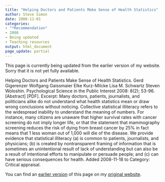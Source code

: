 ```yaml
---
title: "Helping Doctors and Patients Make Sense of Health Statistics"
author: Steve Simon
date: 2008-11-01
categories:
- "*Recommendation"
- 2008
- Being updated
- Teaching resources
output: html_document
page_update: partial
---
```

This page is currently being updated from the earlier version of my website. Sorry that it is not yet fully available.

Helping Doctors and Patients Make Sense of Health Statistics. Gerd Gigerenzer Wolfgang Gaissmaier Elke Kurz-Milcke Lisa M. Schwartz Steven Woloshin. Psychological Science in the Public Interest 2008: 8(2); 53-96. [Abstract] [PDF]. Excerpt: Many doctors, patients, journalists, and politicians alike do not understand what health statistics mean or draw wrong conclusions without noticing. Collective statistical illiteracy refers to the widespread inability to understand the meaning of numbers. For instance, many citizens are unaware that higher survival rates with cancer screening do not imply longer life, or that the statement that mammography screening reduces the risk of dying from breast cancer by 25% in fact means that 1 less woman out of 1,000 will die of the disease. We provide evidence that statistical illiteracy (a) is common to patients, journalists, and physicians; (b) is created by nontransparent framing of information that is sometimes an unintentional result of lack of understanding but can also be a result of intentional efforts to manipulate or persuade people; and (c) can have serious consequences for health. Added 2008-11-18 to Category: Critical appraisal.

<!---More--->

You can find an [earlier version][sim1] of this page on my [original website][sim2].

[sim1]: http://www.pmean.com/08/Interesting2008.html
[sim2]: http://www.pmean.com/original_site.html
